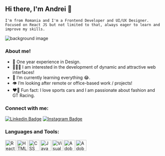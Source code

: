 ## Hi there, I'm Andrei 👋

    I'm from Romania and I'm a Frontend Developer and UI/UX Designer. Focused on React JS but not limited to that, always eager to learn and improve my skills.

 <img align="left" alt="background image" src="https://github.com/atr55/atr55/assets/129383573/e085d6f4-878e-4c1d-8476-f6e406267305" />
 &nbsp;
 
 ### About me!
- 🎨 One year experience in Design.
- 🧑🏽‍💻 I am interested in the development of dynamic and attractive web interfaces!
- 🌱 I’m currently learning everything 😂.
- 👁️ I’m looking after remote or office-based work / projects!
- ❤️‍🔥 Fun fact: I love sports cars and I am passionate about fashion and GT Racing.

### Connect with me:

[![Linkedin Badge](https://img.shields.io/badge/Turcu_Andrei-blue?style=flat-square&logo=Linkedin&logoColor=white&link=https://www.linkedin.com/in/popescu-andrei-bb960620a/)](https://www.linkedin.com/in/turcuandrei/)
[![Instagram Badge](https://img.shields.io/badge/turcuatr-cd486b?style=flat-square&logo=Instagram&logoColor=white&link=https://www.instagram.com/popica___/)](https://www.instagram.com/turcuatr/)

### Languages and Tools:

<img align="left" alt="React js" width="35px" src="https://github.com/atr55/atr55/assets/129383573/4593127f-44f6-4442-92a1-8e637a40d741" />
<img align="left" alt="HTML" width="35px" src="https://github.com/atr55/atr55/assets/129383573/f8630333-b3be-474e-b737-349841c22326" />
<img align="left" alt="CSS" width="35px" src="https://github.com/atr55/atr55/assets/129383573/a883d599-c265-4afb-8446-3a461bd49ef6" />
<img align="left" alt="JavaScript" width="35px" src="https://github.com/atr55/atr55/assets/129383573/a478cf56-d3e3-4377-86d3-4164365b9daf" />
<img align="left" alt="Visual Studio Code" width="35px" src="https://github.com/atr55/atr55/assets/129383573/4d897f28-ba01-4626-ae26-6bf64e22424c" />
<img align="left" alt="Adobe XD" width="35px" src="https://github.com/atr55/atr55/assets/129383573/f60c5c75-9d00-476e-8f1d-d465a586b965" />
<img align="left" alt="Adobe Illustrator" width="35px" src="https://github.com/atr55/atr55/assets/129383573/88afbd9a-afe6-4958-86fd-a060d9ad8ff8" />

